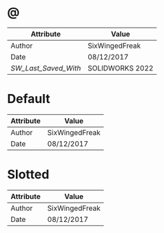 # @
| Attribute | Value |
| ---  | ---     |
| Author | SixWingedFreak |
| Date | 08/12/2017 |
| _SW_Last_Saved_With_ | SOLIDWORKS 2022 |
# Default
| Attribute | Value |
| ---  | ---     |
| Author | SixWingedFreak |
| Date | 08/12/2017 |
# Slotted
| Attribute | Value |
| ---  | ---     |
| Author | SixWingedFreak |
| Date | 08/12/2017 |
